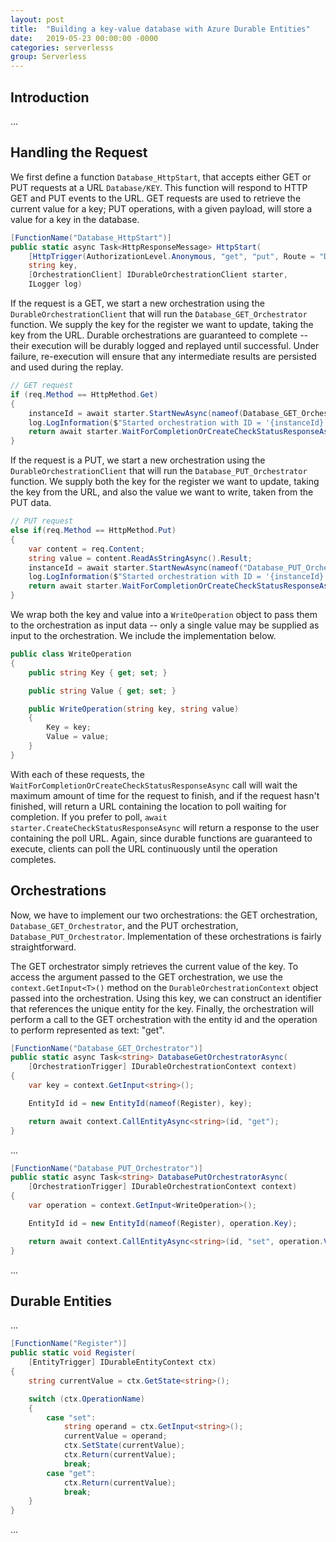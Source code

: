 ```yaml
---
layout: post
title:  "Building a key-value database with Azure Durable Entities"
date:   2019-05-23 00:00:00 -0000
categories: serverlesss
group: Serverless
---
```


## Introduction

...

## Handling the Request

We first define a function ```Database_HttpStart```, that accepts either GET or PUT requests at a URL ```Database/KEY```.  This function will respond to HTTP GET and PUT events to the URL.  GET requests are used to retrieve the current value for a key; PUT operations, with a given payload, will store a value for a key in the database.

```c#
[FunctionName("Database_HttpStart")]
public static async Task<HttpResponseMessage> HttpStart(
    [HttpTrigger(AuthorizationLevel.Anonymous, "get", "put", Route = "Database/{key}")] HttpRequestMessage req,
    string key,
    [OrchestrationClient] IDurableOrchestrationClient starter,
    ILogger log)
```

If the request is a GET, we start a new orchestration using the ```DurableOrchestrationClient``` that will run the ```Database_GET_Orchestrator``` function.  We supply the key for the register we want to update, taking the key from the URL.  Durable orchestrations are guaranteed to complete -- their execution will be durably logged and replayed until successful.  Under failure, re-execution will ensure that any intermediate results are persisted and used during the replay.

```c#
// GET request
if (req.Method == HttpMethod.Get)
{
    instanceId = await starter.StartNewAsync(nameof(Database_GET_Orchestrator), key);
    log.LogInformation($"Started orchestration with ID = '{instanceId}'.");
    return await starter.WaitForCompletionOrCreateCheckStatusResponseAsync(req, instanceId, System.TimeSpan.MaxValue);
}
```

If the request is a PUT, we start a new orchestration using the ```DurableOrchestrationClient``` that will run the ```Database_PUT_Orchestrator``` function.  We supply both the key for the register we want to update, taking the key from the URL, and also the value we want to write, taken from the PUT data.  

```c#
// PUT request
else if(req.Method == HttpMethod.Put)
{
    var content = req.Content;
    string value = content.ReadAsStringAsync().Result;
    instanceId = await starter.StartNewAsync(nameof("Database_PUT_Orchestrator"), new WriteOperation(key, value));
    log.LogInformation($"Started orchestration with ID = '{instanceId}'.");
    return await starter.WaitForCompletionOrCreateCheckStatusResponseAsync(req, instanceId, System.TimeSpan.MaxValue);
}
```

We wrap both the key and value into a ```WriteOperation``` object to pass them to the orchestration as input data -- only a single value may be supplied as input to the orchestration.  We include the implementation below.

```c#
public class WriteOperation
{
    public string Key { get; set; }

    public string Value { get; set; }

    public WriteOperation(string key, string value)
    {
        Key = key;
        Value = value;
    }
}
```

With each of these requests, the ```WaitForCompletionOrCreateCheckStatusResponseAsync``` call will wait the maximum amount of time for the request to finish, and if the request hasn't finished, will return a URL containing the location to poll waiting for completion.  If you prefer to poll, ```await starter.CreateCheckStatusResponseAsync``` will return a response to the user containing the poll URL.  Again, since durable functions are guaranteed to execute, clients can poll the URL continuously until the operation completes.

## Orchestrations

Now, we have to implement our two orchestrations: the GET orchestration, ```Database_GET_Orchestrator```, and the PUT orchestration, ```Database_PUT_Orchestrator```.  Implementation of these orchestrations is fairly straightforward.

The GET orchestrator simply retrieves the current value of the key.  To access the argument passed to the GET orchestration, we use the ```context.GetInput<T>()``` method on the ```DurableOrchestrationContext``` object passed into the orchestration.  Using this key, we can construct an identifier that references the unique entity for the key.  Finally, the orchestration will perform a call to the GET orchestration with the entity id and the operation to perform represented as text: "get".

```c#
[FunctionName("Database_GET_Orchestrator")]
public static async Task<string> DatabaseGetOrchestratorAsync(
    [OrchestrationTrigger] IDurableOrchestrationContext context)
{
    var key = context.GetInput<string>();

    EntityId id = new EntityId(nameof(Register), key);

    return await context.CallEntityAsync<string>(id, "get");
}
```

...

```c#
[FunctionName("Database_PUT_Orchestrator")]
public static async Task<string> DatabasePutOrchestratorAsync(
    [OrchestrationTrigger] IDurableOrchestrationContext context)
{
    var operation = context.GetInput<WriteOperation>();

    EntityId id = new EntityId(nameof(Register), operation.Key);

    return await context.CallEntityAsync<string>(id, "set", operation.Value);
}
```

...

## Durable Entities

...

```c#
[FunctionName("Register")]
public static void Register(
    [EntityTrigger] IDurableEntityContext ctx)
{
    string currentValue = ctx.GetState<string>();

    switch (ctx.OperationName)
    {
        case "set":
            string operand = ctx.GetInput<string>();
            currentValue = operand;
            ctx.SetState(currentValue);
            ctx.Return(currentValue);
            break;
        case "get":
            ctx.Return(currentValue);
            break;
    }
}
```

...